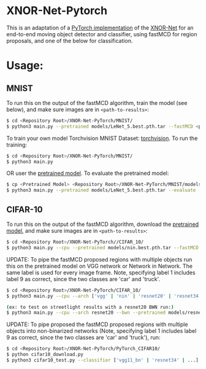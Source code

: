 # XNOR-Net-Pytorch
This is an adaptation of a [PyTorch implementation](https://github.com/jiecaoyu/XNOR-Net-PyTorch) of the [XNOR-Net](https://github.com/allenai/XNOR-Net) for an end-to-end moving object detector and classifier, using fastMCD for region proposals, and one of the below for classification.

# Usage:

## MNIST
To run this on the output of the fastMCD algorithm, train the model (see below), and make sure images are in `<path-to-results>`:
```bash
$ cd <Repository Root>/XNOR-Net-PyTorch/MNIST/
$ python3 main.py --pretrained models/LeNet_5.best.pth.tar --fastMCD <path-to-results>
```

To train your own model
Torchvision MNIST Dataset: [torchvision](https://github.com/pytorch/vision). To run the training:
```bash
$ cd <Repository Root>/XNOR-Net-PyTorch/MNIST/
$ python3 main.py
```
OR user the [pretrained model](https://drive.google.com/open?id=0B-7I62GOSnZ8R3Jzd0ozdzlJUk0). To evaluate the pretrained model:
```bash
$ cp <Pretrained Model> <Repository Root>/XNOR-Net-PyTorch/MNIST/models/
$ python3 main.py --pretrained models/LeNet_5.best.pth.tar --evaluate
```


## CIFAR-10
To run this on the output of the fastMCD algorithm, download the [pretrained model](https://drive.google.com/open?id=0B-7I62GOSnZ8UjJqNnR1V0dMbWs), and make sure images are in `<path-to-results>`:
```bash
$ cd <Repository Root>/XNOR-Net-PyTorch//CIFAR_10/
$ python3 main.py --cpu --pretrained models/nin.best.pth.tar --fastMCD <path-to-results>
```

UPDATE: To pipe the fastMCD proposed regions with multiple objects run this on the pretrained model on VGG network or Network in Network. The same label is used for every image frame. Note, specifying label 1 includes label 9 as correct, since the two classes are 'car' and 'truck'.
```bash
$ cd <Repository Root>/XNOR-Net-PyTorch/CIFAR_10/
$ python3 main.py --cpu --arch ['vgg' | 'nin' | 'resnet20' | 'resnet34'] [--bwn] --pretrained <path_to_model> --multi_fastMCD <path-to-results> --label [0 - 9]

(ex: to test on streetlight results with a resnet20 BWN run:)
$ python3 main.py --cpu --arch resnet20 --bwn --pretrained models/resnet20_best_BWN.pth.tar --multi_fastMCD ../../fastMCD_output/streetlight_results --label 1
```

UPDATE: To pipe proposed the fastMCD proposed regions with multiple objects into non-binarized networks (Note, specifying label 1 includes label 9 as correct, since the two classes are 'car' and 'truck'), run:
```bash
$ cd <Repository Root>/XNOR-Net-PyTorch/PyTorch_CIFAR10/
$ python cifar10_download.py
$ python3 cifar10_test.py --classifier ['vgg11_bn' | 'resnet34' | ...] --fastMCD --data <path-to-results> --label [0 - 9]
```

<!--
## ImageNet
DAK TODO. Below is just stuff from the original repo
### Dataset

The training supports [torchvision](https://github.com/pytorch/vision).

If you have installed [Caffe](https://github.com/BVLC/caffe), you can download the preprocessed dataset [here](https://drive.google.com/uc?export=download&id=0B-7I62GOSnZ8aENhOEtESVFHa2M) and uncompress it. 
To set up the dataset:
```bash
$ cd <Repository Root>/ImageNet/networks/
$ ln -s <Datasets Root> data
```

### AlexNet
To train the network:
```bash
$ cd <Repository Root>/ImageNet/networks/
$ python main.py # add "--caffe-data" if you are training with the Caffe dataset
```
The pretrained models can be downloaded here: [pretrained with Caffe dataset](https://drive.google.com/open?id=0B-7I62GOSnZ8bUtZUXdZLVBtUDQ); [pretrained with torchvision](https://drive.google.com/open?id=1NiVSo3K4c_kcRP10bUCirjHX5_pvylNb). To evaluate the pretrained model:
```bash
$ cp <Pretrained Model> <Repository Root>/ImageNet/networks/
$ python main.py --resume alexnet.baseline.pth.tar --evaluate # add "--caffe-data" if you are training with the Caffe dataset
```
The training log can be found here: [log - Caffe dataset](https://raw.githubusercontent.com/jiecaoyu/XNOR-Net-PyTorch/master/ImageNet/networks/log.baseline); [log - torchvision](https://github.com/jiecaoyu/XNOR-Net-PyTorch/blob/master/ImageNet/networks/log.pytorch.wd_3e-6).

## Todo
- NIN for ImageNet.

## Notes
### Gradients of scaled sign function
In the paper, the gradient in backward after the scaled sign function is  
  
![equation](http://latex.codecogs.com/gif.latex?%5Cfrac%7B%5Cpartial%20C%7D%7B%5Cpartial%20W_i%7D%3D%5Cfrac%7B%5Cpartial%20C%7D%7B%5Cpartial%20%7B%5Cwidetilde%7BW%7D%7D_i%7D%20%28%5Cfrac%7B1%7D%7Bn%7D+%5Cfrac%7B%5Cpartial%20sign%28W_i%29%7D%7B%5Cpartial%20W_i%7D%5Ccdot%20%5Calpha%20%29)

< !--
\frac{\partial C}{\partial W_i}=\frac{\partial C}{\partial {\widetilde{W}}_i} (\frac{1}{n}+\frac{\partial sign(W_i)}{\partial W_i}\cdot \alpha )
-- >

However, this equation is actually inaccurate. The correct backward gradient should be

![equation](https://latex.codecogs.com/gif.latex?%5Cfrac%7B%5Cpartial%20C%7D%7B%5Cpartial%20W_%7Bi%7D%7D%20%3D%20%5Cfrac%7B1%7D%7Bn%7D%20%5Ccdot%20sign%28W_%7Bi%7D%29%20%5Ccdot%20%5Csum_%7Bj%3D1%7D%5E%7Bn%7D%5B%5Cfrac%7B%5Cpartial%20C%7D%7B%5Cpartial%20%5Cwidetilde%7BW%7D_j%7D%20%5Ccdot%20sign%28W_j%29%5D%20&plus;%20%5Cfrac%7B%5Cpartial%20C%7D%7B%5Cpartial%20%5Cwidetilde%7BW%7D_i%7D%20%5Ccdot%20%5Cfrac%7Bsign%28W_i%29%7D%7BW_i%7D%20%5Ccdot%20%5Calpha)

Details about this correction can be found in the [notes](notes/notes.pdf) (section 1).
-->
